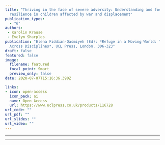 ```yaml
---
title: "Thriving in the face of severe adversity: Understanding and fostering
  resilience in children affected by war and displacement"
publication_types:
  - "6"
authors: 
 - Karolin Krause
 - Evelyn Sharples
publication: "Elena Fiddian-Qasmiyeh (Ed): *Refuge in a Moving World: Tracing Refugee and Migrant Journeys
  Across Disciplines*, UCL Press, London, 306-323"
draft: false
featured: false
image:
  filename: featured
  focal_point: Smart
  preview_only: false
date: 2020-07-07T15:16:36.390Z

links:
- icon: open-access
  icon_pack: ai
  name: Open Access
  url: https://www.uclpress.co.uk/products/116728
url_code: ""
url_pdf: ""
url_slides: ""
url_video: ""
---
```

---
---
